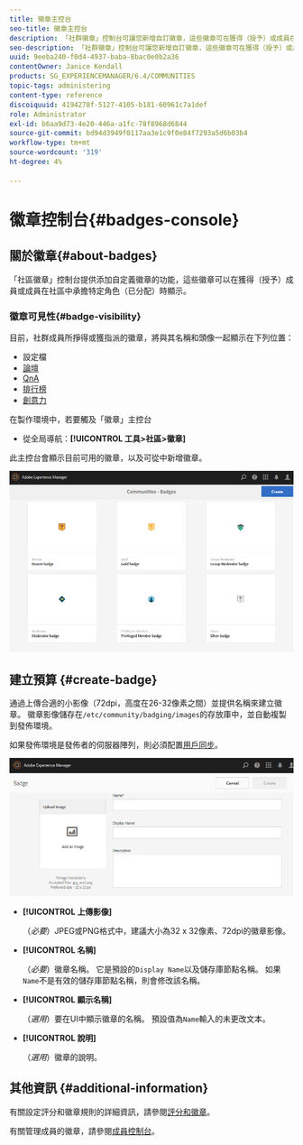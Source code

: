 ```yaml
---
title: 徽章主控台
seo-title: 徽章主控台
description: 「社群徽章」控制台可讓您新增自訂徽章，這些徽章可在獲得（授予）或成員在社群中承擔特定角色（已指派）時顯示給成員
seo-description: 「社群徽章」控制台可讓您新增自訂徽章，這些徽章可在獲得（授予）或成員在社群中承擔特定角色（已指派）時顯示給成員
uuid: 9eeba240-f0d4-4937-baba-8bac0e0b2a36
contentOwner: Janice Kendall
products: SG_EXPERIENCEMANAGER/6.4/COMMUNITIES
topic-tags: administering
content-type: reference
discoiquuid: 4194278f-5127-4105-b181-60961c7a1def
role: Administrator
exl-id: b6aa9d73-4e20-446a-a1fc-78f8968d6844
source-git-commit: bd94d3949f0117aa3e1c9f0e84f7293a5d6b03b4
workflow-type: tm+mt
source-wordcount: '319'
ht-degree: 4%

---
```


# 徽章控制台{#badges-console}

## 關於徽章{#about-badges}

「社區徽章」控制台提供添加自定義徽章的功能，這些徽章可以在獲得（授予）成員或成員在社區中承擔特定角色（已分配）時顯示。

### 徽章可見性{#badge-visibility}

目前，社群成員所掙得或獲指派的徽章，將與其名稱和頭像一起顯示在下列位置：

* 設定檔
* [論壇](forum.md)
* [QnA](working-with-qna.md)
* [排行榜](enabling-leaderboard.md)
* [創意力](ideation-feature.md)

在製作環境中，若要觸及「徽章」主控台

* 從全局導航：**[!UICONTROL 工具>社區>徽章]**

此主控台會顯示目前可用的徽章，以及可從中新增徽章。

![chlimage_1-242](assets/chlimage_1-242.png)

## 建立預算 {#create-badge}

通過上傳合適的小影像（72dpi，高度在26-32像素之間）並提供名稱來建立徽章。 徽章影像儲存在`/etc/community/badging/images`的存放庫中，並自動複製到發佈環境。

如果發佈環境是發佈者的伺服器陣列，則必須配置[用戶同步](sync.md)。

![chlimage_1-243](assets/chlimage_1-243.png)

* **[!UICONTROL 上傳影像]**

   （*必要*）JPEG或PNG格式中，建議大小為32 x 32像素、72dpi的徽章影像。

* **[!UICONTROL 名稱]**

   （*必要*）徽章名稱。 它是預設的`Display Name`以及儲存庫節點名稱。 如果`Name`不是有效的儲存庫節點名稱，則會修改該名稱。

* **[!UICONTROL 顯示名稱]**

   （*選用*）要在UI中顯示徽章的名稱。 預設值為`Name`輸入的未更改文本。

* **[!UICONTROL 說明]**

   （*選用*）徽章的說明。

## 其他資訊 {#additional-information}

有關設定評分和徽章規則的詳細資訊，請參閱[評分和徽章](implementing-scoring.md)。

有關管理成員的徽章，請參閱[成員控制台](members.md)。
